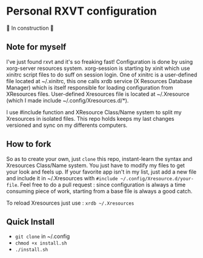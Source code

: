 # Personal RXVT configuration

:construction: In construction :construction:

## Note for myself

I've just found rxvt and it's so freaking fast! Configuration is done by using xorg-server 
resources system. xorg-session is starting by xinit which use xinitrc script files to do suff on 
session login. One of xinitrc is a user-defined file located at ~/.xinitrc, this one calls xrdb 
service (X Resources Database Manager) which is itself responsible for loading configuration 
from XResources files. User-defined Xresources file is located at ~/.Xresource (which I made include ~/.config/Xresources.d/*).

I use #include function and XResource Class/Name system to split my Xresources in isolated
files. This repo holds keeps my last changes versioned and sync on my differents computers.

## How to fork

So as to create your own, just `clone` this repo, instant-learn the syntax and Xresources Class/Name system.
You just have to modify my files to get your look and feels up.
If your favorite app isn't in my list, just add a new file and include it in ~/.Xresources with `#include ~/.config/Xresource.d/your-file`.
Feel free to do a pull request : since configuration is always a time consuming piece of work, starting from a base file is always a good catch.

To reload Xresources just use :
`xrdb ~/.Xresources`

## Quick Install

* `git clone` in ~/.config
* `chmod +x install.sh`
* `./install.sh`
